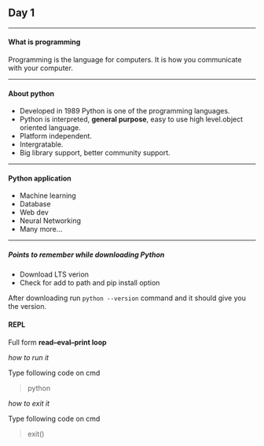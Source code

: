 ## Day 1

***

#### What is programming
Programming is the language for computers. It is how you communicate with your computer. 

---

#### About python
- Developed in 1989 Python is one of the programming languages.
- Python is interpreted, **general purpose**, easy to use high level.object oriented language.
- Platform independent.
- Intergratable.
- Big library support, better community support.

***

#### Python application
- Machine learning
- Database
- Web dev
- Neural Networking
- Many more...

***

##### Points to remember while downloading Python

- Download LTS verion
- Check for add to path and pip install option

After downloading run `python --version` command and it should give you the version.

#### REPL

Full form **read–eval–print loop**

*how to run it*

Type following code on cmd
>python

*how to exit it*

Type following code on cmd
>exit()